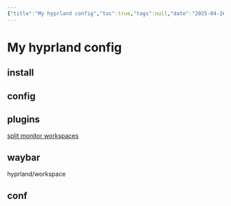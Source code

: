 ```yaml
---
{"title":"My hyprland config","toc":true,"tags":null,"date":"2025-04-26","dg-publish":true,"permalink":"/wiki/code/hyprland/","dgPassFrontmatter":true,"noteIcon":""}
---
```



# My hyprland config

## install

## config

## plugins

[split monitor workspaces](https://github.com/Duckonaut/split-monitor-workspaces)

## waybar

hyprland/workspace

## conf
